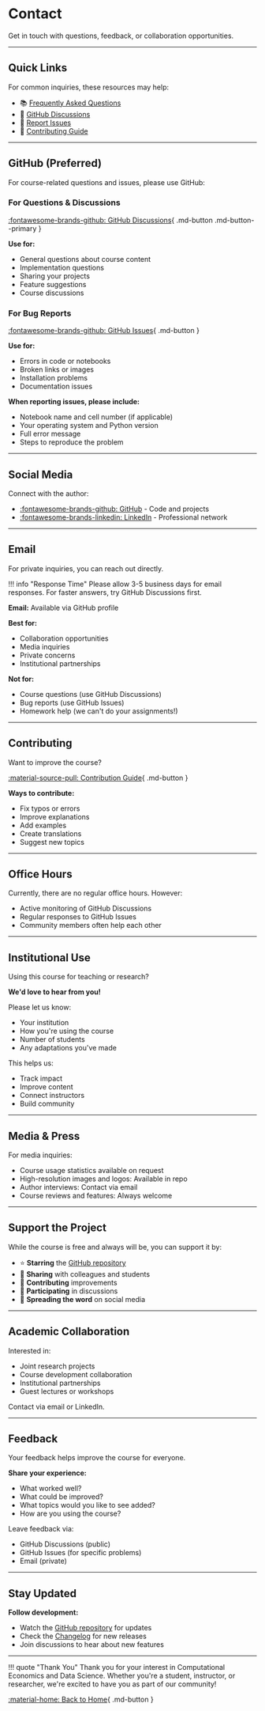 # Contact

Get in touch with questions, feedback, or collaboration opportunities.

---

## Quick Links

For common inquiries, these resources may help:

- 📚 [Frequently Asked Questions](../resources/faq.md)
- 💬 [GitHub Discussions](https://github.com/AmirrezaFarnamTaheri/Computational-Economics-and-Data-Science/discussions)
- 🐛 [Report Issues](https://github.com/AmirrezaFarnamTaheri/Computational-Economics-and-Data-Science/issues)
- 🤝 [Contributing Guide](contributing.md)

---

## GitHub (Preferred)

For course-related questions and issues, please use GitHub:

### For Questions & Discussions
[:fontawesome-brands-github: GitHub Discussions](https://github.com/AmirrezaFarnamTaheri/Computational-Economics-and-Data-Science/discussions){ .md-button .md-button--primary }

**Use for:**
- General questions about course content
- Implementation questions
- Sharing your projects
- Feature suggestions
- Course discussions

### For Bug Reports
[:fontawesome-brands-github: GitHub Issues](https://github.com/AmirrezaFarnamTaheri/Computational-Economics-and-Data-Science/issues){ .md-button }

**Use for:**
- Errors in code or notebooks
- Broken links or images
- Installation problems
- Documentation issues

**When reporting issues, please include:**
- Notebook name and cell number (if applicable)
- Your operating system and Python version
- Full error message
- Steps to reproduce the problem

---

## Social Media

Connect with the author:

- [:fontawesome-brands-github: GitHub](https://github.com/AmirrezaFarnamTaheri) - Code and projects
- [:fontawesome-brands-linkedin: LinkedIn](https://linkedin.com/in/amirrezafarnamtaheri) - Professional network

---

## Email

For private inquiries, you can reach out directly.

!!! info "Response Time"
    Please allow 3-5 business days for email responses. For faster answers, try GitHub Discussions first.

**Email:** Available via GitHub profile

**Best for:**
- Collaboration opportunities
- Media inquiries
- Private concerns
- Institutional partnerships

**Not for:**
- Course questions (use GitHub Discussions)
- Bug reports (use GitHub Issues)
- Homework help (we can't do your assignments!)

---

## Contributing

Want to improve the course?

[:material-source-pull: Contribution Guide](contributing.md){ .md-button }

**Ways to contribute:**
- Fix typos or errors
- Improve explanations
- Add examples
- Create translations
- Suggest new topics

---

## Office Hours

Currently, there are no regular office hours. However:

- Active monitoring of GitHub Discussions
- Regular responses to GitHub Issues
- Community members often help each other

---

## Institutional Use

Using this course for teaching or research?

**We'd love to hear from you!**

Please let us know:
- Your institution
- How you're using the course
- Number of students
- Any adaptations you've made

This helps us:
- Track impact
- Improve content
- Connect instructors
- Build community

---

## Media & Press

For media inquiries:

- Course usage statistics available on request
- High-resolution images and logos: Available in repo
- Author interviews: Contact via email
- Course reviews and features: Always welcome

---

## Support the Project

While the course is free and always will be, you can support it by:

- ⭐ **Starring** the [GitHub repository](https://github.com/AmirrezaFarnamTaheri/Computational-Economics-and-Data-Science)
- 🔄 **Sharing** with colleagues and students
- 📝 **Contributing** improvements
- 💬 **Participating** in discussions
- 📣 **Spreading the word** on social media

---

## Academic Collaboration

Interested in:

- Joint research projects
- Course development collaboration
- Institutional partnerships
- Guest lectures or workshops

Contact via email or LinkedIn.

---

## Feedback

Your feedback helps improve the course for everyone.

**Share your experience:**
- What worked well?
- What could be improved?
- What topics would you like to see added?
- How are you using the course?

Leave feedback via:
- GitHub Discussions (public)
- GitHub Issues (for specific problems)
- Email (private)

---

## Stay Updated

**Follow development:**
- Watch the [GitHub repository](https://github.com/AmirrezaFarnamTaheri/Computational-Economics-and-Data-Science) for updates
- Check the [Changelog](https://github.com/AmirrezaFarnamTaheri/Computational-Economics-and-Data-Science/releases) for new releases
- Join discussions to hear about new features

---

!!! quote "Thank You"
    Thank you for your interest in Computational Economics and Data Science. Whether you're a student, instructor, or researcher, we're excited to have you as part of our community!

[:material-home: Back to Home](../index.md){ .md-button }
